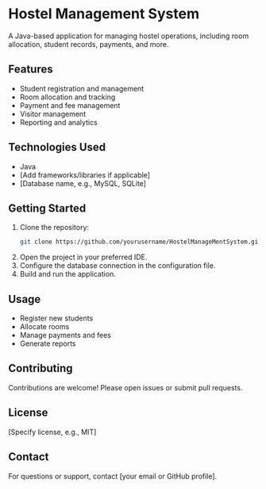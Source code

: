 # Hostel Management System

A Java-based application for managing hostel operations, including room allocation, student records, payments, and more.

## Features

- Student registration and management
- Room allocation and tracking
- Payment and fee management
- Visitor management
- Reporting and analytics

## Technologies Used

- Java
- [Add frameworks/libraries if applicable]
- [Database name, e.g., MySQL, SQLite]

## Getting Started

1. Clone the repository:
    ```bash
    git clone https://github.com/yourusername/HostelManageMentSystem.git
    ```
2. Open the project in your preferred IDE.
3. Configure the database connection in the configuration file.
4. Build and run the application.

## Usage

- Register new students
- Allocate rooms
- Manage payments and fees
- Generate reports

## Contributing

Contributions are welcome! Please open issues or submit pull requests.

## License

[Specify license, e.g., MIT]

## Contact

For questions or support, contact [your email or GitHub profile].